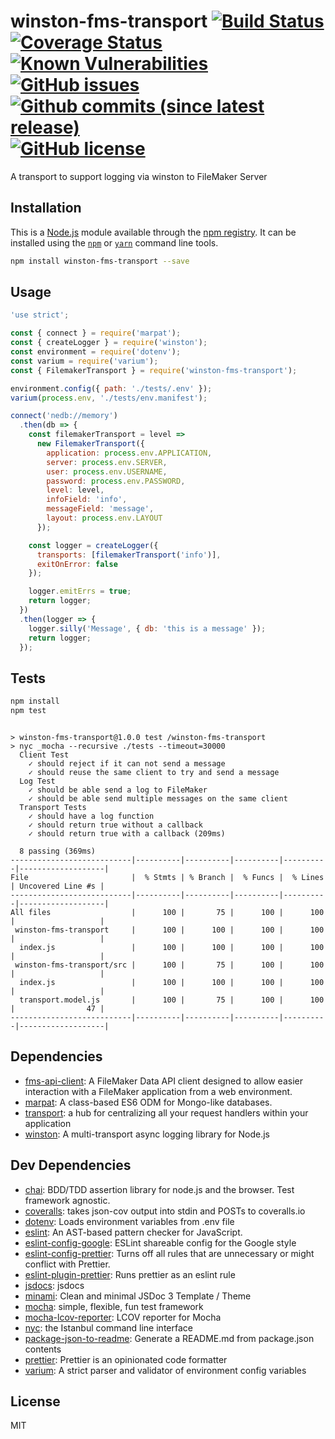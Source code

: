 # winston-fms-transport [![Build Status](https://travis-ci.org/Luidog/winston-fms-transport.png?branch=master)](https://travis-ci.org/Luidog/winston-fms-transport)[![Coverage Status](https://coveralls.io/repos/github/Luidog/winston-fms-transport/badge.svg?branch=master)](https://coveralls.io/github/Luidog/winston-fms-transport?branch=master)[![Known Vulnerabilities](https://snyk.io/test/github/Luidog/winston-fms-transport/badge.svg?targetFile=package.json)](https://snyk.io/test/github/Luidog/winston-fms-transport?targetFile=package.json)[![GitHub issues](https://img.shields.io/github/issues/Luidog/winston-fms-transport.svg?style=plastic)](https://github.com/Luidog/winston-fms-transport/issues) [![Github commits (since latest release)](https://img.shields.io/github/commits-since/luidog/winston-fms-transport/latest.svg)](https://img.shields.io/github/issues/Luidog/winston-fms-transport.svg)  [![GitHub license](https://img.shields.io/github/license/Luidog/winston-fms-transport.svg)](https://github.com/Luidog/winston-fms-transport/blob/master/LICENSE.md)

A transport to support logging via winston to FileMaker Server

## Installation

This is a [Node.js](https://nodejs.org/) module available through the 
[npm registry](https://www.npmjs.com/). It can be installed using the 
[`npm`](https://docs.npmjs.com/getting-started/installing-npm-packages-locally)
or 
[`yarn`](https://yarnpkg.com/en/)
command line tools.

```sh
npm install winston-fms-transport --save
```

## Usage

```js
'use strict';

const { connect } = require('marpat');
const { createLogger } = require('winston');
const environment = require('dotenv');
const varium = require('varium');
const { FilemakerTransport } = require('winston-fms-transport');

environment.config({ path: './tests/.env' });
varium(process.env, './tests/env.manifest');

connect('nedb://memory')
  .then(db => {
    const filemakerTransport = level =>
      new FilemakerTransport({
        application: process.env.APPLICATION,
        server: process.env.SERVER,
        user: process.env.USERNAME,
        password: process.env.PASSWORD,
        level: level,
        infoField: 'info',
        messageField: 'message',
        layout: process.env.LAYOUT
      });

    const logger = createLogger({
      transports: [filemakerTransport('info')],
      exitOnError: false
    });

    logger.emitErrs = true;
    return logger;
  })
  .then(logger => {
    logger.silly('Message', { db: 'this is a message' });
    return logger;
  });

```

## Tests

```sh
npm install
npm test
```
```

> winston-fms-transport@1.0.0 test /winston-fms-transport
> nyc _mocha --recursive ./tests --timeout=30000
  Client Test
    ✓ should reject if it can not send a message
    ✓ should reuse the same client to try and send a message
  Log Test
    ✓ should be able send a log to FileMaker
    ✓ should be able send multiple messages on the same client
  Transport Tests
    ✓ should have a log function
    ✓ should return true without a callback
    ✓ should return true with a callback (209ms)

  8 passing (369ms)
---------------------------|----------|----------|----------|----------|-------------------|
File                       |  % Stmts | % Branch |  % Funcs |  % Lines | Uncovered Line #s |
---------------------------|----------|----------|----------|----------|-------------------|
All files                  |      100 |       75 |      100 |      100 |                   |
 winston-fms-transport     |      100 |      100 |      100 |      100 |                   |
  index.js                 |      100 |      100 |      100 |      100 |                   |
 winston-fms-transport/src |      100 |       75 |      100 |      100 |                   |
  index.js                 |      100 |      100 |      100 |      100 |                   |
  transport.model.js       |      100 |       75 |      100 |      100 |                47 |
---------------------------|----------|----------|----------|----------|-------------------|

```

## Dependencies

- [fms-api-client](https://ghub.io/fms-api-client): A FileMaker Data API client designed to allow easier interaction with a FileMaker application from a web environment.
- [marpat](https://ghub.io/marpat): A class-based ES6 ODM for Mongo-like databases.
- [transport](https://ghub.io/transport): a hub for centralizing all your request handlers within your application
- [winston](https://ghub.io/winston): A multi-transport async logging library for Node.js

## Dev Dependencies

- [chai](https://ghub.io/chai): BDD/TDD assertion library for node.js and the browser. Test framework agnostic.
- [coveralls](https://ghub.io/coveralls): takes json-cov output into stdin and POSTs to coveralls.io
- [dotenv](https://ghub.io/dotenv): Loads environment variables from .env file
- [eslint](https://ghub.io/eslint): An AST-based pattern checker for JavaScript.
- [eslint-config-google](https://ghub.io/eslint-config-google): ESLint shareable config for the Google style
- [eslint-config-prettier](https://ghub.io/eslint-config-prettier): Turns off all rules that are unnecessary or might conflict with Prettier.
- [eslint-plugin-prettier](https://ghub.io/eslint-plugin-prettier): Runs prettier as an eslint rule
- [jsdocs](https://ghub.io/jsdocs): jsdocs
- [minami](https://ghub.io/minami): Clean and minimal JSDoc 3 Template / Theme
- [mocha](https://ghub.io/mocha): simple, flexible, fun test framework
- [mocha-lcov-reporter](https://ghub.io/mocha-lcov-reporter): LCOV reporter for Mocha
- [nyc](https://ghub.io/nyc): the Istanbul command line interface
- [package-json-to-readme](https://ghub.io/package-json-to-readme): Generate a README.md from package.json contents
- [prettier](https://ghub.io/prettier): Prettier is an opinionated code formatter
- [varium](https://ghub.io/varium): A strict parser and validator of environment config variables

## License

MIT
